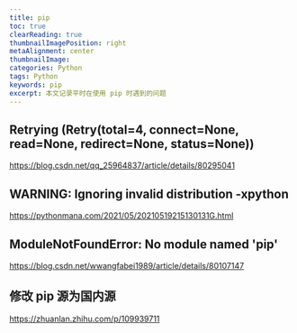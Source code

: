 ```yaml
---
title: pip
toc: true
clearReading: true
thumbnailImagePosition: right
metaAlignment: center
thumbnailImage:
categories: Python
tags: Python
keywords: pip
excerpt: 本文记录平时在使用 pip 时遇到的问题
---
```


## Retrying (Retry(total=4, connect=None, read=None, redirect=None, status=None))
https://blog.csdn.net/qq_25964837/article/details/80295041

## WARNING: Ignoring invalid distribution -xpython
https://pythonmana.com/2021/05/20210519215130131G.html

## ModuleNotFoundError: No module named 'pip'
https://blog.csdn.net/wwangfabei1989/article/details/80107147

## 修改 pip 源为国内源
https://zhuanlan.zhihu.com/p/109939711